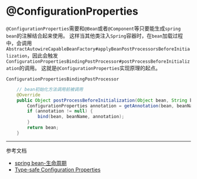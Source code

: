 # @ConfigurationProperties

`@ConfigurationProperties`需要和`@Bean`或者`@Component`等只要能生成`spring bean`的注解结合起来使用。
这样当其他类注入`Spring`容器时，在`bean`加载过程中，会调用`AbstractAutowireCapableBeanFactory#applyBeanPostProcessorsBeforeInitialization`，因此会触发`ConfigurationPropertiesBindingPostProcessor#postProcessBeforeInitialization`的调用。
这就是`@ConfigurationProperties`实现原理的起点。

`ConfigurationPropertiesBindingPostProcessor`
```java
    // bean初始化方法调用前被调用
	@Override
	public Object postProcessBeforeInitialization(Object bean, String beanName) throws BeansException {
		ConfigurationProperties annotation = getAnnotation(bean, beanName, ConfigurationProperties.class);
		if (annotation != null) {
			bind(bean, beanName, annotation);
		}
		return bean;
	}
```
---

参考文档

- [spring bean-生命周期](/spring/beans.html#bean-%E7%94%9F%E5%91%BD%E5%91%A8%E6%9C%9F)
- [Type-safe Configuration Properties](https://docs.spring.io/spring-boot/docs/2.1.13.RELEASE/reference/html/boot-features-external-config.html#boot-features-external-config-typesafe-configuration-properties)